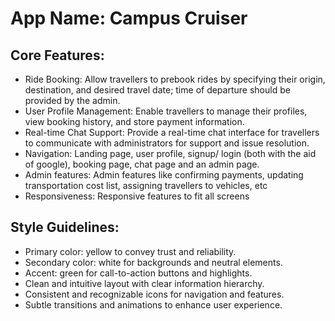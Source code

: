 # **App Name**: Campus Cruiser

## Core Features:

- Ride Booking: Allow travellers to prebook rides by specifying their origin, destination, and desired travel date; time of departure should be provided by the admin.
- User Profile Management: Enable travellers to manage their profiles, view booking history, and store payment information.
- Real-time Chat Support: Provide a real-time chat interface for travellers to communicate with administrators for support and issue resolution.
- Navigation: Landing page, user profile, signup/ login (both with the aid of google), booking page, chat page and an admin page.
- Admin features: Admin features like confirming payments, updating transportation cost list, assigning travellers to vehicles, etc
- Responsiveness: Responsive features to fit all screens

## Style Guidelines:

- Primary color: yellow to convey trust and reliability.
- Secondary color: white for backgrounds and neutral elements.
- Accent: green for call-to-action buttons and highlights.
- Clean and intuitive layout with clear information hierarchy.
- Consistent and recognizable icons for navigation and features.
- Subtle transitions and animations to enhance user experience.